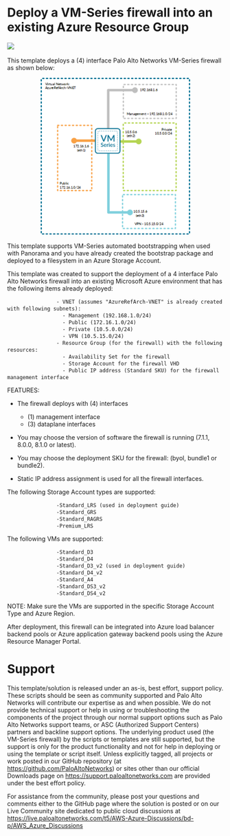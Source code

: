 # Deploy a VM-Series firewall into an existing Azure Resource Group

[<img src="http://azuredeploy.net/deploybutton.png"/>](https://portal.azure.com/#create/Microsoft.Template/uri/https%3A%2F%2Fraw.githubusercontent.com%2Fpaloaltonetworks%2Freferencearchitectures%2Fmaster%2FAzure-1FW-4-interfaces-existing-environment-BS%2FAzureDeploy.json)

This template deploys a (4) interface Palo Alto Networks VM-Series firewall as shown below:

<p align="center">
  <img src="./Azure-1FW-4-interfaces.png" width="350" title="hover text">
</p>


This template supports VM-Series automated bootstrapping when used with Panorama and you have already created the bootstrap package and deployed to a filesystem in an Azure Storage Account.

This template was created to support the deployment of a 4 interface Palo Alto Networks firewall into an existing Microsoft Azure environment that has the following items already deployed:

                    - VNET (assumes "AzureRefArch-VNET" is already created with following subnets):
                      - Management (192.168.1.0/24)
                      - Public (172.16.1.0/24)
                      - Private (10.5.0.0/24)
                      - VPN (10.5.15.0/24)
                    - Resource Group (for the firewall) with the following resources:
                      - Availability Set for the firewall
                      - Storage Account for the firewall VHD
                      - Public IP address (Standard SKU) for the firewall management interface
                    
            
FEATURES:
- The firewall deploys with (4) interfaces
  - (1) management interface 
  - (3) dataplane interfaces
  
- You may choose the version of software the firewall is running (7.1.1, 8.0.0, 8.1.0 or latest).
- You may choose the deployment SKU for the firewall: (byol, bundle1 or bundle2).
- Static IP address assignment is used for all the firewall interfaces.


The following Storage Account types are supported:

                    -Standard_LRS (used in deployment guide)
                    -Standard_GRS
                    -Standard_RAGRS
                    -Premium_LRS
                    
The following VMs are supported:

                    -Standard_D3
                    -Standard_D4
                    -Standard_D3_v2 (used in deployment guide)
                    -Standard_D4_v2
                    -Standard_A4
                    -Standard_DS3_v2
                    -Standard_DS4_v2
        
NOTE: Make sure the VMs are supported in the specific Storage Account Type and Azure Region.

After deployment, this firewall can be integrated into Azure load balancer backend pools or Azure application gateway backend pools using the Azure Resource Manager Portal.

# Support

This template/solution is released under an as-is, best effort, support policy. These scripts should be seen as community supported and Palo Alto Networks will contribute our expertise as and when possible. We do not provide technical support or help in using or troubleshooting the components of the project through our normal support options such as Palo Alto Networks support teams, or ASC (Authorized Support Centers) partners and backline support options. The underlying product used (the VM-Series firewall) by the scripts or templates are still supported, but the support is only for the product functionality and not for help in deploying or using the template or script itself. Unless explicitly tagged, all projects or work posted in our GitHub repository (at https://github.com/PaloAltoNetworks) or sites other than our official Downloads page on https://support.paloaltonetworks.com are provided under the best effort policy.

For assistance from the community, please post your questions and comments either to the GitHub page where the solution is posted or on our Live Community site dedicated to public cloud discussions at https://live.paloaltonetworks.com/t5/AWS-Azure-Discussions/bd-p/AWS_Azure_Discussions
